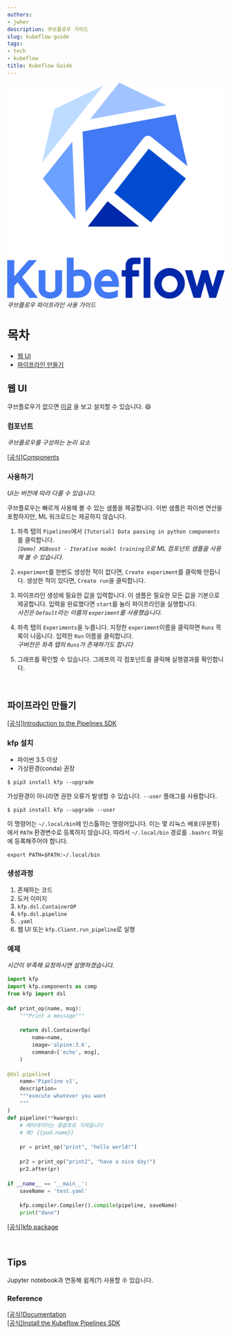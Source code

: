 ```yaml
---
authors:
- jwher
description: 쿠브플로우 가이드
slug: kubeflow-guide
tags:
- tech
- kubeflow
title: Kubeflow Guide
---
```


![kubeflow](/img/logos/kubeflow.svg)
*쿠브플로우 파이프라인 사용 가이드*  
<!--truncate-->

# 목차
* [웹 UI](#웹-ui)
* [파이프라인 만들기](#파이프라인-만들기)

## 웹 UI

쿠브플로우가 없으면 [이글](https://jwher.github.io/install-kubeflow)
을 보고 설치할 수 있습니다. 😄

### 컴포넌트
*쿠브플로우를 구성하는 논리 요소*

[[공식]Components](https://www.kubeflow.org/docs/components/)

### 사용하기

*UI는 버전에 따라 다를 수 있습니다.*

쿠브플로우는 빠르게 사용해 볼 수 있는 샘플을 제공합니다.
이번 샘플은 파이썬 연산을 포함하지만, ML 워크로드는 제공하지 않습니다.

1. 좌측 탭의 `Pipelines`에서 `[Tutorial] Data passing in python components`를 클릭합니다.  
*`[Demo] XGBoost - Iterative model training`으로 ML 컴포넌트 샘플을 사용해 볼 수 있습니다.*

<!-- ![Alt](/assets/img/kubeflow-guide/step1.png "step1")   -->
  

2. `experiment`를 한번도 생성한 적이 없다면, `Create experiment`를 클릭해 만듭니다.
생성한 적이 있다면, `Create run`을 클릭합니다.
   
<!-- ![Alt](/assets/img/kubeflow-guide/step2.png "step2")   -->

3. 파이프라인 생성에 필요한 값을 입력합니다. 이 샘플은 필요한 모든 값을 기본으로 제공합니다.
입력을 완료했다면 `start`를 눌러 파이프라인을 실행합니다.  
*사진은 `Default`라는 이름의 `experiment`를 사용했습니다.*  
   
<!-- ![Alt](/assets/img/kubeflow-guide/step3.png "step3")   -->

4. 좌측 탭의 `Experiments`을 누릅니다. 지정한 `experiment`이름을 클릭하면 `Runs` 목록이 나옵니다.
입력한 `Run` 이름을 클릭합니다.    
*구버전은 좌측 탭의 `Runs`가 존재하기도 합니다*
   
<!-- ![Alt](/assets/img/kubeflow-guide/step4.png "step4")   -->

5. 그래프를 확인할 수 있습니다. 그래프의 각 컴포넌트를 클릭해 실행결과를 확인합니다.

<!-- ![Alt](/assets/img/kubeflow-guide/step5.png "step5") -->

<br/>

## 파이프라인 만들기

[[공식]Introduction to the Pipelines SDK](https://www.kubeflow.org/docs/components/pipelines/sdk/sdk-overview/)  

### kfp 설치

* 파이썬 3.5 이상
* 가상환경(conda) 권장

```shell
$ pip3 install kfp --upgrade
```

가상환경이 아니라면 권한 오류가 발생할 수 있습니다. `--user` 플래그를 사용합니다.

```shell
$ pip3 install kfp --upgrade --user
```

이 명령어는 `~/.local/bin`에 인스톨하는 명령어입니다.
이는 몇 리눅스 배포(우분투)에서 `PATH` 환경변수로 등록하지 않습니다.
따라서 `~/.local/bin` 경로를 `.bashrc` 파일에 등록해주어야 합니다.

```shell
export PATH=$PATH:~/.local/bin
```

### 생성과정

1. 존재하는 코드
2. 도커 이미지
3. `kfp.dsl.ContainerOP`
4. `kfp.dsl.pipeline`
5. `.yaml`
6. 웹 UI 또는 `kfp.Client.run_pipeline`로 실행

<!-- ![Alt](/assets/img/kubeflow-guide/pipelines-sdk.svg "pipelines sdk")   -->

### 예제
*시간이 부족해 요청하시면 설명하겠습니다.*  

```python
import kfp
import kfp.components as comp
from kfp import dsl

def print_op(name, msg):
    """Print a message"""

    return dsl.ContainerOp(
        name=name,
        image='alpine:3.6',
        command=['echo', msg],
    )

@dsl.pipeline(
    name='Pipeline v1',
    description=
    """execute whatever you want
    """
)
def pipeline(**kwargs):
    # 메타데이터는 중괄호로 가져옵니다
    # 예) {{pod.name}}

    pr = print_op("print", "hello world!")

    pr2 = print_op("print2", "have a nice day!")
    pr2.after(pr)

if __name__ == '__main__':
    saveName = 'test.yaml'
    
    kfp.compiler.Compiler().compile(pipeline, saveName)
    print("done")
```

[[공식]kfp package](https://kubeflow-pipelines.readthedocs.io/en/latest/source/kfp.html)  

<!--
https://lsjsj92.tistory.com/589  
https://www.kangwoo.kr/2020/03/28/kubeflow-pipelines-dsl-%ec%9d%b4%ed%95%b4%ed%95%98%ea%b8%b0-1/
-->

<!--
## katib?
https://www.kangwoo.kr/2020/03/20/kubeflow-katib-%EC%86%8C%EA%B0%9C/ 
-->

<br/>

## Tips

Jupyter notebook과 연동해 쉽게(?) 사용할 수 있습니다.

### Reference  

[[공식]Documentation](https://www.kubeflow.org/docs/)  
[[공식]Install the Kubeflow Pipelines SDK](https://www.kubeflow.org/docs/components/pipelines/sdk/install-sdk/)  


<!-- update log -->
<!--
본문에 추가할 내용을 적는다.
-->